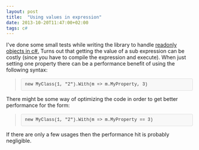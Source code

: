 ```yaml
---
layout: post
title:  "Using values in expression"
date: 2013-10-20T11:47:00+02:00
tags: c#
---
```


I've done some small tests while writing the library to handle <a href="https://www.nuget.org/packages/With/">readonly objects in c#.</a> Turns out that getting the value of a sub expression can be costly (since you have to compile the expression and execute). When just setting one property there can be a performance benefit of using the following syntax:<br><blockquote class="tr_bq">
<pre style="background-color: #f8f8f8; border-bottom-left-radius: 3px; border-bottom-right-radius: 3px; border-top-left-radius: 3px; border-top-right-radius: 3px; border: 1px solid rgb(221, 221, 221); color: #333333; font-family: Consolas, 'Liberation Mono', Courier, monospace; font-size: 13px; line-height: 19px; margin-top: 15px; overflow: auto; padding: 6px 10px;"><code style="background-color: transparent; border-bottom-left-radius: 3px; border-bottom-right-radius: 3px; border-top-left-radius: 3px; border-top-right-radius: 3px; border: none; font-family: Consolas, 'Liberation Mono', Courier, monospace; font-size: 12px; margin: 0px; padding: 0px; word-wrap: normal;">new MyClass(1, "2").With(m =&gt; m.MyProperty, 3)</code></pre>
</blockquote>
There might be some way of optimizing the code in order to get better performance for the form:<br><blockquote class="tr_bq">
<pre style="background-color: #f8f8f8; border-bottom-left-radius: 3px; border-bottom-right-radius: 3px; border-top-left-radius: 3px; border-top-right-radius: 3px; border: 1px solid rgb(221, 221, 221); color: #333333; font-family: Consolas, 'Liberation Mono', Courier, monospace; font-size: 13px; line-height: 19px; margin-top: 15px; overflow: auto; padding: 6px 10px;"><code style="background-color: transparent; border-bottom-left-radius: 3px; border-bottom-right-radius: 3px; border-top-left-radius: 3px; border-top-right-radius: 3px; border: none; font-family: Consolas, 'Liberation Mono', Courier, monospace; font-size: 12px; margin: 0px; padding: 0px; word-wrap: normal;">new MyClass(1, "2").With(m =&gt; m.MyProperty == 3)</code></pre>
</blockquote>
If there are only a few usages then the performance hit is probably negligible.
<div style="clear: both;"></div>